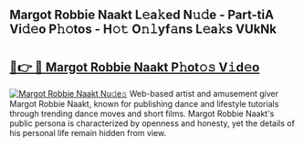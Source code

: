 ## Margot Robbie Naakt L𝚎a𝚔ed N𝚞𝚍e - Part-tiA Vi𝚍𝚎o P𝚑𝚘tos - H𝚘𝚝 O𝚗𝚕yf𝚊ns L𝚎a𝚔s VUkNk

# <h2><a href="http://kf6hvl.oniu.top/?m=Margot+Robbie+Naakt">🔗👉 🔴 Margot Robbie Naakt P𝚑ot𝚘𝚜 V𝚒d𝚎o</a></h2>

[![Margot Robbie Naakt Nu𝚍e𝚜](https://i.imgur.com/0qMVB7G.gif)](http://kf6hvl.oniu.top/?m=Margot+Robbie+Naakt)
Web-based artist and amusement giver Margot Robbie Naakt, known for publishing dance and lifestyle tutorials through trending dance moves and short films. Margot Robbie Naakt's public persona is characterized by openness and honesty, yet the details of his personal life remain hidden from view.  
